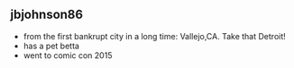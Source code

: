 ## jbjohnson86

- from the first bankrupt city in a long time: Vallejo,CA. Take that Detroit!
- has a pet betta
- went to comic con 2015
